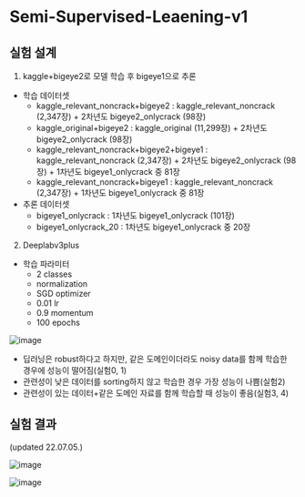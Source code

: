 # Semi-Supervised-Leaening-v1

## 실험 설계

1. kaggle+bigeye2로 모델 학습 후 bigeye1으로 추론

- 학습 데이터셋
    - kaggle_relevant_noncrack+bigeye2 : kaggle_relevant_noncrack (2,347장) + 2차년도 bigeye2_onlycrack (98장)
    - kaggle_original+bigeye2 : kaggle_original (11,299장) + 2차년도 bigeye2_onlycrack (98장)
    - kaggle_relevant_noncrack+bigeye2+bigeye1 : kaggle_relevant_noncrack (2,347장) + 2차년도 bigeye2_onlycrack (98장) + 1차년도 bigeye1_onlycrack  중 81장
    - kaggle_relevant_noncrack+bigeye1 : kaggle_relevant_noncrack (2,347장) + 1차년도 bigeye1_onlycrack  중 81장
- 추론 데이터셋
    - bigeye1_onlycrack : 1차년도 bigeye1_onlycrack (101장)
    - bigeye1_onlycrack_20 : 1차년도 bigeye1_onlycrack  중 20장
    
2. Deeplabv3plus 
 - 학습 파라미터
    - 2 classes
    - normalization
    - SGD optimizer
    - 0.01 lr
    - 0.9 momentum
    - 100 epochs
    
![image](https://user-images.githubusercontent.com/94159857/176847486-070f4a34-f80f-48ed-9264-5029c61ec1c1.png)
 
 
- 딥러닝은 robust하다고 하지만, 같은 도메인이더라도 noisy data를 함께 학습한 경우에 성능이 떨어짐(실험0, 1)
- 관련성이 낮은 데이터를 sorting하지 않고 학습한 경우 가장 성능이 나쁨(실험2)
- 관련성이 있는 데이터+같은 도메인 자료를 함께 학습할 때 성능이 좋음(실험3, 4)


## 실험 결과 
(updated 22.07.05.)

![image](https://user-images.githubusercontent.com/94159857/177283437-d7162921-744b-4bcb-a6f7-2e8e34b0e7e6.png)

![image](https://user-images.githubusercontent.com/94159857/177283353-287036c1-bddf-4e05-9c38-735399ab274a.png)
